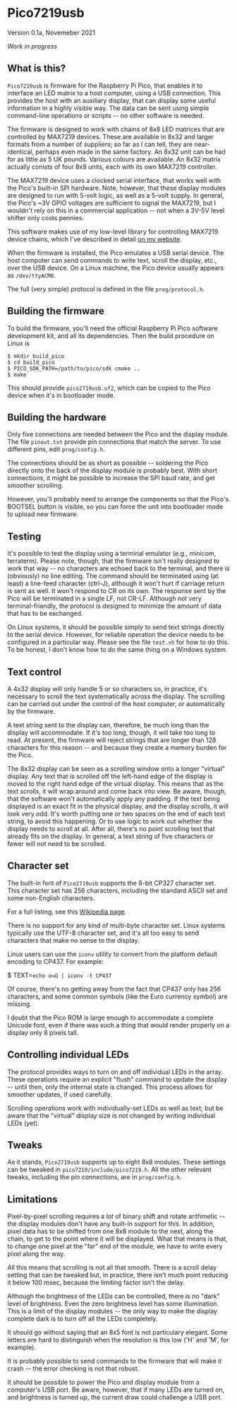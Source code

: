 # Pico7219usb

Version 0.1a, Novemeber 2021

_Work in progress_

## What is this?

`Pico7219usb` is firmware for the Raspberry Pi Pico, that enables it to 
interface an LED matrix to a host computer, using a USB connection. This
provides the host with an auxiliary display, that can display some useful
information in a highly visible way. The data can be sent using
simple command-line operations or scripts -- no other software is
needed.

The firmware is designed to work with chains of 8x8 LED matrices that are 
controlled by MAX7219 devices. These are available in 8x32 and
larger formats from a number of suppliers; so far as I can tell, they
are near-identical, perhaps even made in the same factory. An 8x32
unit can be had for as little as 5 UK pounds. Various colours are
available. An 8x32 matrix actually conists of four 8x8 units, each
with its own MAX7219 controller. 

The MAX7219 device uses a clocked serial interface, that works
well with the Pico's built-in SPI hardware. Note, however, that
these display modules are designed to run with 5-volt logic, as
well as a 5-volt supply. In general, the Pico's ~3V GPIO voltages
are sufficient to signal the MAX7219, but I wouldn't rely on this
in a commercial application -- not when a 3V-5V level shifter
only costs pennies. 

This software makes use of my low-level library for controlling 
MAX7219 device chains, which I've described in detail
[on my website](http://kevinboone.me/pico7219.html).

When the firmware is installed, the Pico emulates a USB serial
device. The host computer can send commands to write text,
scroll the display, etc., over the USB device. On a Linux machine,
the Pico device usually appears as `/dev/ttyACM0`.

The full (very simple) protocol is defined in the file `prog/protocol.h`.

## Building the firmware

To build the firmware, you'll need the official Raspberry Pi Pico
software development kit, and all its dependencies. Then the build
procedure on Linux is

    $ mkdir build_pico
    $ cd build_pico
    $ PICO_SDK_PATH=/path/to/pico/sdk cmake .. 
    $ make

This should provide `pico2719usb.uf2`, which can be copied to the
Pico device when it's in bootloader mode.

## Building the hardware

Only five connections are needed between the Pico and the display 
module. The file `pinout.txt` provide pin connections that match
the server. To use different pins, edit `prog/config.h`.

The connections should be as short as possible -- soldering
the Pico directly onto the back of the display module is probably 
best. With short connections, it might be possible to increase the
SPI baud rate, and get smoother scrolling.

However, you'll probably need to arrange the components so that the
Pico's BOOTSEL button is visible, so you can force the unit into
bootloader mode to upload new firmware. 

## Testing

It's possible to test the display using a terminal emulator (e.g., minicom,
terraterm). Please note, though, that the firmware isn't really designed to
work that way -- no characters are echoed back to the terminal, and there is
(obviously) no line editing.  The command should be terminated using (at least)
a line-feed character (ctrl-J), although it won't hurt if carriage return is
sent as well. It won't respond to CR on its own. The response sent by the Pico
will be terminated in a single LF, not CR-LF. Although not very
terminal-friendly, the protocol is designed to minimize the amount of data that
has to be exchanged. 

On Linux systems, it should be possible simply to send text strings directly to
the serial device. However, for reliable operation the device needs to be
configured in a particular way. Please see the file `test.sh` for how to do
this. To be honest, I don't know how to do the same thing on a Windows
system.

## Text control

A 4x32 display will only handle 5 or so characters so, in practice,
it's necessary to scroll the text systematically across the
display. The scrolling can be carried out under the control of the
host computer, or automatically by the firmware. 

A text string sent to the display can, therefore, be much long than
the display will accommodate. If it's _too_ long, though, it will
take too long to read. At present, the firmware will reject 
strings that are longer than 128 characters for this reason -- and
because they create a memory burden for the Pico. 

The 8x32 display can be seen as a scrolling window onto a longer
"virtual" display. Any text that is scrolled off the left-hand
edge of the display is moved to the right hand edge of the
virtual display. This means that as the text scrolls, it will wrap
around and come back into view. Be aware, though, that the 
software won't automatically apply any padding. If the text
being displayed is an exact fit in the physical display, and
the display scrolls, it will look very odd. It's worth putting
one or two spaces on the end of each text string, to avoid this
happening. Or to use logic to work out whether the display needs
to scroll at all. After all, there's no point scrolling text that
already fits on the display. In general, a text string of 
five characters or fewer will not need to be scrolled.

## Character set

The built-in font of `Pico2719usb` supports the 8-bit CP327 
character set. This character set has 256 characters, including
the standard ASCII set and some non-English characters.  

For a full listing, see this 
[Wikipedia page](https://en.wikipedia.org/wiki/Code_page_437#Character_set).

There is no support for any kind of multi-byte
character set. Linux systems typically use the UTF-8 character set,
and it's all too easy to send characters that make no sense to
the display.

Linux users can use the `iconv` utility to convert from the platform
default encoding to CP437. For example:

  $ TEXT=`echo α=Ω | iconv -t CP437`

Of course, there's no getting away from the fact that CP437 only
has 256 characters, and some common symbols (like the 
Euro currency symbol) are missing.
 
I doubt that the Pico ROM is large enough to accommodate a complete
Unicode font, even if there was such a thing that would render
properly on a display only 8 pixels tall.

## Controlling individual LEDs

The protocol provides ways to turn on and off individual LEDs in the
array. These operations require an explicit "flush" command to 
update the display -- until then, only the internal state is
changed. This process allows for smoother updates, if used
carefully.

Scrolling operations work with individually-set LEDs as well
as text; but be aware that the "virtual" display size is not
changed by writing individual LEDs (yet). 

## Tweaks

As it stands, `Pico2719usb` supports up to eight 8x8 modules. 
These settings can be tweaked in `pico7210/include/pico7219.h`. 
All the other relevant tweaks, including the pin connections,
are in `prog/config.h`.

## Limitations

Pixel-by-pixel scrolling requires a _lot_ of binary shift and rotate
arithmetic -- the display modules don't have any built-in support
for this. In addition, pixel data has to be shifted from one
8x8 module to the next, along the chain, to get to the point where
it will be displayed. What that means is that, to change one pixel
at the "far" end of the module, we have to write every pixel along
the way.

All this means that scrolling is not all that smooth. There is
a scroll delay setting that can be tweaked but, in practice, there
isn't much point reducing it below 100 msec, because the limiting
factor isn't the delay.
 
Although the brightness of the LEDs can be controlled, there is
no "dark" level of brightness. Even the zero brightness level 
has some illumination. This is a limit of the display modules --
the only way to make the display complete dark is to turn
off all the LEDs completely.

It should go without saying that an 8x5 font is not particulary
elegant. Some letters are hard to distinguish when the resolution
is this low ('H' and 'M', for example). 

It is probably possible to send commands to the firmware that will
make it crash -- the error checking is not that robust. 

It should be possible to power the Pico and display module from
a computer's USB port. Be aware, however, that if many LEDs are
turned on, and brightness is turned up, the current draw could
challenge a USB port. 


